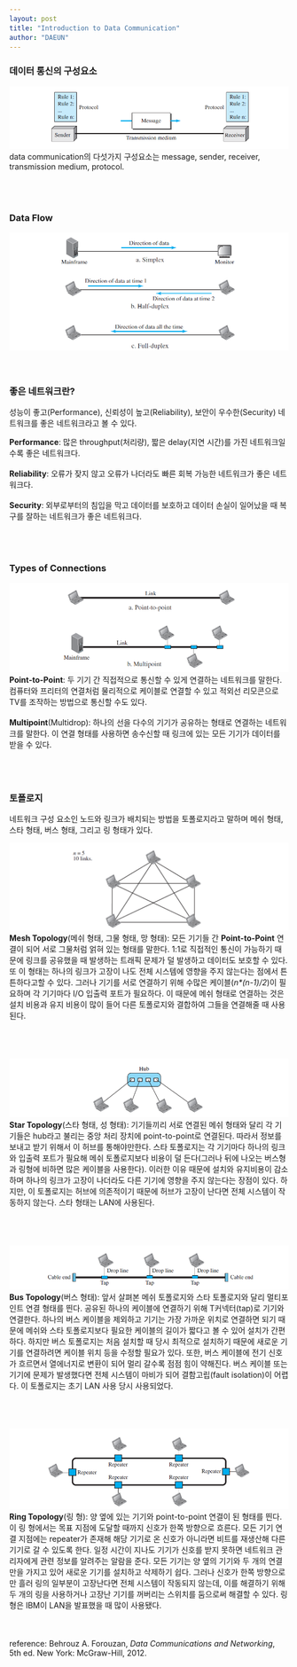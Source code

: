 ```yaml
---
layout: post
title: "Introduction to Data Communication"
author: "DAEUN"
---
```


### **데이터 통신의 구성요소**
![five components](/assets/images/five_components.PNG)<br>
data communication의 다섯가지 구성요소는 message, sender, receiver, transmission medium, protocol.
<br><br><br><br>
### Data Flow
![data flow](/assets/images/data_flow.PNG)<br>
<br><br>
### 좋은 네트워크란?
성능이 좋고(Performance), 신뢰성이 높고(Reliability), 보안이 우수한(Security) 네트워크를 좋은 네트워크라고 볼 수 있다.

**Performance**: 많은 throughput(처리량), 짧은 delay(지연 시간)를 가진 네트워크일수록 좋은 네트워크다.<br><br>
**Reliability**: 오류가 잦지 않고 오류가 나더라도 빠른 회복 가능한 네트워크가 좋은 네트워크다.<br><br>
**Security**: 외부로부터의 침입을 막고 데이터를 보호하고 데이터 손실이 일어났을 때 복구를 잘하는 네트워크가 좋은 네트워크다.
<br><br><br><br>
### Types of Connections
![types of connection](/assets/images/types_of_connections.PNG)<br>
**Point-to-Point**: 두 기기 간 직접적으로 통신할 수 있게 연결하는 네트워크를 말한다. 컴퓨터와 프리터의 연결처럼 물리적으로 케이블로 연결할 수 있고 적외선 리모콘으로 TV를 조작하는 방법으로 통신할 수도 있다.<br><br>
**Multipoint**(Multidrop): 하나의 선을 다수의 기기가 공유하는 형태로 연결하는 네트워크를 말한다. 이 연결 형태를 사용하면 송수신할 때 링크에 있는 모든 기기가 데이터를 받을 수 있다.
<br><br><br><br>
### **토폴로지**
네트워크 구성 요소인 노드와 링크가 배치되는 방법을 토폴로지라고 말하며 메쉬 형태, 스타 형태, 버스 형태, 그리고 링 형태가 있다.

![mesh topology](/assets/images/mesh_topology.PNG)<br>
**Mesh Topology**(메쉬 형태, 그물 형태, 망 형태): 모든 기기들 간 **Point-to-Point** 연결이 되어 서로 그물처럼 얽혀 있는 형태를 말한다. 1:1로 직접적인 통신이 가능하기 때문에 링크를 공유했을 때 발생하는 트래픽 문제가 덜 발생하고 데이터도 보호할 수 있다. 또 이 형태는 하나의 링크가 고장이 나도 전체 시스템에 영향을 주지 않는다는 점에서 튼튼하다고할 수 있다. 그러나 기기를 서로 연결하기 위해 수많은 케이블(_n*(n-1)/2_)이 필요하며 각 기기마다 I/O 입출력 포트가 필요하다. 이 때문에 메쉬 형태로 연결하는 것은 설치 비용과 유지 비용이 많이 들어 다른 토폴로지와 결합하여 그들을 연결해줄 때 사용된다.
<br><br><br><br><br>
![star topology](/assets/images/star_topology.PNG)<br>
**Star Topology**(스타 형태, 성 형태): 기기들끼리 서로 연결된 메쉬 형태와 달리 각 기기들은 hub라고 불리는 중앙 처리 장치에 point-to-point로 연결된다. 따라서 정보를 보내고 받기 위해서 이 허브를 통해야만한다. 스타 토폴로지는 각 기기마다 하나의 링크와 입출력 포트가 필요해 메쉬 토폴로지보다 비용이 덜 든다(그러나 뒤에 나오는 버스형과 링형에 비하면 많은 케이블을 사용한다). 이러한 이유 때문에 설치와 유지비용이 감소하며 하나의 링크가 고장이 나더라도 다른 기기에 영향을 주지 않는다는 장점이 있다. 하지만, 이 토폴로지는 허브에 의존적이기 때문에 허브가 고장이 난다면 전체 시스템이 작동하지 않는다. 스타 형태는 LAN에 사용된다.
<br><br><br><br><br>
![bus topology](/assets/images/bus_topology.PNG)<br>
**Bus Topology**(버스 형태): 앞서 살펴본 메쉬 토폴로지와 스타 토폴로지와 달리 멀티포인트 연결 형태를 띈다. 공유된 하나의 케이블에 연결하기 위해 T커넥터(tap)로 기기와 연결한다. 하나의 버스 케이블을 제외하고 기기는 가장 가까운 위치로 연결하면 되기 때문에 메쉬와 스타 토폴로지보다 필요한 케이블의 길이가 짧다고 볼 수 있어 설치가 간편하다. 하지만 버스 토폴로지는 처음 설치할 때 당시 최적으로 설치하기 때문에 새로운 기기를 연결하려면 케이블 위치 등을 수정할 필요가 있다. 또한, 버스 케이블에 전기 신호가 흐르면서 열에너지로 변환이 되어 멀리 갈수록 점점 힘이 약해진다. 버스 케이블 또는 기기에 문제가 발생했다면 전체 시스템이 마비가 되어 결함고립(fault isolation)이 어렵다. 이 토폴로지는 초기 LAN 사용 당시 사용되었다.
<br><br><br><br><br>
![ring topology](/assets/images/ring_topology.PNG)<br>
**Ring Topology**(링 형): 양 옆에 있는 기기와 point-to-point 연결이 된 형태를 띈다. 이 링 형에서는 목표 지점에 도달할 때까지 신호가 한쪽 방향으로 흐른다. 모든 기기 연결 지점에는 repeater가 존재해 해당 기기로 온 신호가 아니라면 비트를 재생산해 다른 기기로 갈 수 있도록 한다. 일정 시간이 지나도 기기가 신호를 받지 못하면 네트워크 관리자에게 관련 정보를 알려주는 알람을 준다. 모든 기기는 양 옆의 기기와 두 개의 연결만을 가지고 있어 새로운 기기를 설치하고 삭제하기 쉽다. 그러나 신호가 한쪽 방향으로만 흘러 링의 일부분이 고장난다면 전체 시스템이 작동되지 않는데, 이를 해결하기 위해 두 개의 링을 사용하거나 고장난 기기를 꺼버리는 스위치를 둠으로써 해결할 수 있다. 링형은 IBM이 LAN을 발표했을 때 많이 사용됐다.
<br><br><br><br>
reference: Behrouz A. Forouzan, _Data Communications and Networking_, 5th ed. New York: McGraw-Hill, 2012.